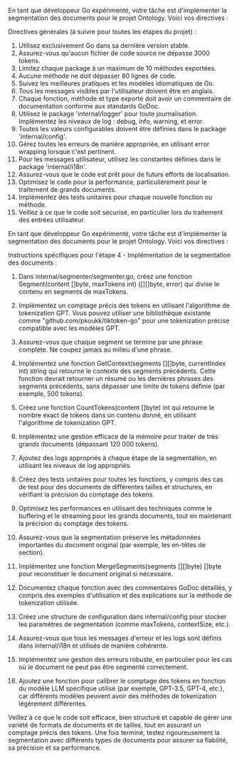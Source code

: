 En tant que développeur Go expérimenté, votre tâche est d'implémenter la segmentation des documents pour le projet Ontology. Voici vos directives :

Directives générales (à suivre pour toutes les étapes du projet) :
1. Utilisez exclusivement Go dans sa dernière version stable.
2. Assurez-vous qu'aucun fichier de code source ne dépasse 3000 tokens.
3. Limitez chaque package à un maximum de 10 méthodes exportées.
4. Aucune méthode ne doit dépasser 80 lignes de code.
5. Suivez les meilleures pratiques et les modèles idiomatiques de Go.
6. Tous les messages visibles par l'utilisateur doivent être en anglais.
7. Chaque fonction, méthode et type exporté doit avoir un commentaire de documentation conforme aux standards GoDoc.
8. Utilisez le package 'internal/logger' pour toute journalisation. Implémentez les niveaux de log : debug, info, warning, et error.
9. Toutes les valeurs configurables doivent être définies dans le package 'internal/config'.
10. Gérez toutes les erreurs de manière appropriée, en utilisant error wrapping lorsque c'est pertinent.
11. Pour les messages utilisateur, utilisez les constantes définies dans le package 'internal/i18n'.
12. Assurez-vous que le code est prêt pour de futurs efforts de localisation.
13. Optimisez le code pour la performance, particulièrement pour le traitement de grands documents.
14. Implémentez des tests unitaires pour chaque nouvelle fonction ou méthode.
15. Veillez à ce que le code soit sécurisé, en particulier lors du traitement des entrées utilisateur.

En tant que développeur Go expérimenté, votre tâche est d'implémenter la segmentation des documents pour le projet Ontology. Voici vos directives :

Instructions spécifiques pour l'étape 4 - Implémentation de la segmentation des documents :

1. Dans internal/segmenter/segmenter.go, créez une fonction Segment(content []byte, maxTokens int) ([][]byte, error) qui divise le contenu en segments de maxTokens.

2. Implémentez un comptage précis des tokens en utilisant l'algorithme de tokenization GPT. Vous pouvez utiliser une bibliothèque existante comme "github.com/pkoukk/tiktoken-go" pour une tokenization précise compatible avec les modèles GPT.

3. Assurez-vous que chaque segment se termine par une phrase complète. Ne coupez jamais au milieu d'une phrase.

4. Implémentez une fonction GetContext(segments [][]byte, currentIndex int) string qui retourne le contexte des segments précédents. Cette fonction devrait retourner un résumé ou les dernières phrases des segments précédents, sans dépasser une limite de tokens définie (par exemple, 500 tokens).

5. Créez une fonction CountTokens(content []byte) int qui retourne le nombre exact de tokens dans un contenu donné, en utilisant l'algorithme de tokenization GPT.

6. Implémentez une gestion efficace de la mémoire pour traiter de très grands documents (dépassant 120 000 tokens).

7. Ajoutez des logs appropriés à chaque étape de la segmentation, en utilisant les niveaux de log appropriés.

8. Créez des tests unitaires pour toutes les fonctions, y compris des cas de test pour des documents de différentes tailles et structures, en vérifiant la précision du comptage des tokens.

9. Optimisez les performances en utilisant des techniques comme le buffering et le streaming pour les grands documents, tout en maintenant la précision du comptage des tokens.

10. Assurez-vous que la segmentation préserve les métadonnées importantes du document original (par exemple, les en-têtes de section).

11. Implémentez une fonction MergeSegments(segments [][]byte) []byte pour reconstituer le document original si nécessaire.

12. Documentez chaque fonction avec des commentaires GoDoc détaillés, y compris des exemples d'utilisation et des explications sur la méthode de tokenization utilisée.

13. Créez une structure de configuration dans internal/config pour stocker les paramètres de segmentation (comme maxTokens, contextSize, etc.).

14. Assurez-vous que tous les messages d'erreur et les logs sont définis dans internal/i18n et utilisés de manière cohérente.

15. Implémentez une gestion des erreurs robuste, en particulier pour les cas où le document ne peut pas être segmenté correctement.

16. Ajoutez une fonction pour calibrer le comptage des tokens en fonction du modèle LLM spécifique utilisé (par exemple, GPT-3.5, GPT-4, etc.), car différents modèles peuvent avoir des méthodes de tokenization légèrement différentes.

Veillez à ce que le code soit efficace, bien structuré et capable de gérer une variété de formats de documents et de tailles, tout en assurant un comptage précis des tokens. Une fois terminé, testez rigoureusement la segmentation avec différents types de documents pour assurer sa fiabilité, sa précision et sa performance.